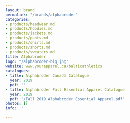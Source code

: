 ```yaml
---
layout: brand
permalink: "/brands/alphabroder"
categories:
- products/headwear.md
- products/hoodies.md
- products/jackets.md
- products/pants.md
- products/shirts.md
- products/shorts.md
- products/sweaters.md
title: Alphabroder
logo: "/alphabroder-big.jpg"
website: www.yourapparel.ca/balticathletics
catalogues:
- title: Alphabroder Canada Catalogue
  year: 2019
  pdf: ''
- title: Alphabroder Fall Essential Apparel Catalogue
  year: 2019
  pdf: "/Fall 2019 Alphabroder Essential Apparel.pdf"
photos: []
info: ''

---
```

